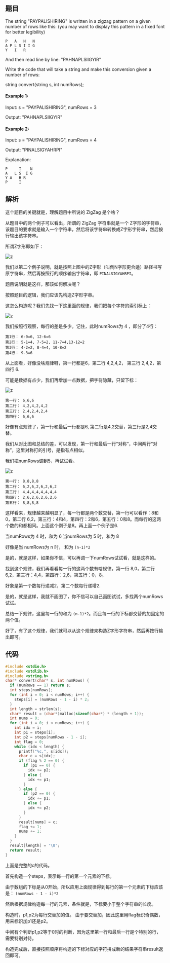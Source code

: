 ## 题目

The string "PAYPALISHIRING" is written in a zigzag pattern on a given number of
rows like this: (you may want to display this pattern in a fixed font for better
legibility)

```
P   A   H   N
A P L S I I G
Y   I   R
```

And then read line by line: "PAHNAPLSIIGYIR"

Write the code that will take a string and make this conversion given a number
of rows:

string convert(string s, int numRows);

#### Example 1:

Input: s = "PAYPALISHIRING", numRows = 3

Output: "PAHNAPLSIIGYIR"

#### Example 2:

Input: s = "PAYPALISHIRING", numRows = 4

Output: "PINALSIGYAHRPI"

Explanation:
```
P     I    N
A   L S  I G
Y A   H R
P     I
```

## 解析
这个题目的关键就是，理解题目中所说的 ZigZag 是个啥？

从题目中的两个例子可以看出，所谓的 ZigZag 字符串就是一个 Z字形的字符串，该题目的要求就是输入一个字符串，然后将该字符串转换成Z字形字符串，然后按行输出该字符串。

所谓Z字形即如下：

![z](https://img001-10042971.cos.ap-shanghai.myqcloud.com/blog/ZigZag_Conversion_-_LeetCode1.png)

我们以第二个例子说明，就是按照上图中的Z字形（叫倒N字形更合适）路径书写原字符串，然后再按照行的顺序输出字符串，即 `PINALSIGYAHRPI`。

题目说明就是这样，那该如何解决呢？

按照题目的逻辑，我们应该先构造Z字形字串。

这怎么构造呢？我们先找一下这里面的规律，我们把每个字符的索引标上：

![z](https://img001-10042971.cos.ap-shanghai.myqcloud.com/blog/ZigZag_Conversion_-_LeetCode2.png)

我们按照行观察，每行的差是多少。记住，此时numRows为 4 ，即分了4行：

```
第1行： 6-0=6, 12-6=6
第2行： 5-1=4, 7-5=2, 11-7=4,13-12=2
第3行： 4-2=2, 8-4=4, 10-8=2
第4行： 9-3=6
```

从上面看，好像没啥规律呀，第一行都是6，第二行 4,2,4,2， 第三行 2,4,2，第四行 6.

可能是数据有点少，我们再增加一点数据，把字符隐藏，只留下标：

![z](https://img001-10042971.cos.ap-shanghai.myqcloud.com/blog/ZigZag_Conversion_-_LeetCode3.png)

```
第一行： 6,6,6
第二行： 4,2,4,2,4,2
第三行： 2,4,2,4,2,4
第四行： 6,6,6
```

好像有点规律了，第一行和最后一行都是6, 第二行是4,2交替，第三行是2,4交替。

我们从对比图和总结的差，可以发现，第一行和最后一行“对称”，中间两行“对称”，这里对称打的引号，是指有点相似。

我们把numRows调到5，再试试看。


![z](https://img001-10042971.cos.ap-shanghai.myqcloud.com/blog/ZigZag_Conversion_-_LeetCode4.png)

```
第一行： 8,8,8,8
第二行： 6,2,6,2,6,2,6,2
第三行： 4,4,4,4,4,4,4,4
第四行： 2,6,2,6,2,6,2,6
第五行： 8,8,8,8
```

这样看来，规律越来越明显了，每一行都是两个数交替，第一行可以看作：8和0，第二行 6,2，第三行：4和4，第四行：2和6，第五行：0和8。而每行的这两个数的和都相同。上面这个例子是8。再上面一个例子是6.

当numRows为 4 时，和为 6
当numRows为 5 时，和为 8

好像是当 numRows为 n 时， 和为 `(n-1)*2`

是的，就是这样，如果你不信，可以再调一下numRows试试看，就是这样的。

找到这个规律，我们再看看每一行的这两个数有啥规律，第一行 8,0，第二行 6,2，第三行：4,4，第四行：2,6，第五行：0，8。

好象是第一个数每行递减2，第二个数每行递增2.

是的，就是这样，我就不画图了，你不信可以自己画图试试，多找两个numRows试试。


总结一下规律，这里每一行的和为 `(n-1)*2`。而且每一行的下标都交替的加固定的两个值。

好了，有了这个规律，我们就可以从这个规律来构造Z字形字符串，然后再按行输出即可。

## 代码
```c
#include <stdio.h>
#include <stdlib.h>
#include <string.h>
char* convert(char* s, int numRows) {
  if (numRows == 1) return s;
  int steps[numRows];
  for (int i = 0; i < numRows; i++) {
    steps[i] = (numRows - 1 - i) * 2;
  }
  int length = strlen(s);
  char* result = (char*)malloc(sizeof(char*) * (length + 1));
  int nums = 0;
  for (int i = 0; i < numRows; i++) {
    int idx = i;
    int p1 = steps[i];
    int p2 = steps[numRows - 1 - i];
    int flag = 0;
    while (idx < length) {
      printf("%c,", s[idx]);
      char c = s[idx];
      if (flag % 2 == 0) {
        if (p1 == 0) {
          idx += p2;
        } else {
          idx += p1;
        }
      } else {
        if (p2 == 0) {
          idx += p1;
        } else {
          idx += p2;
        }
      }
      result[nums] = c;
      flag += 1;
      nums += 1;
    }
  }
  result[length] = '\0';
  return result;
}
```

上面是完整的c的代码。

首先构造一个steps，表示每一行的第一个元素的下标。

由于数组的下标是从0开始，所以应用上面规律得到每行的第一个元素的下标应该是： `(numRows - 1 - i)*2`

然后根据规律构造每一行的元素，条件就是，下标要小于整个字符串的长度。

构造时，p1,p2为每行交替加的值。
由于要交替加，因此这里用flag标识奇偶数，用来标识加p1还是p2。

中间有个判断p1,p2等于0时的判断，因为这里第一行和最后一行是个特别的行，需要特别对待。

构造完成后，直接按照顺序将构造的下标对应的字符拼成新的结果字符串result返回即可。
